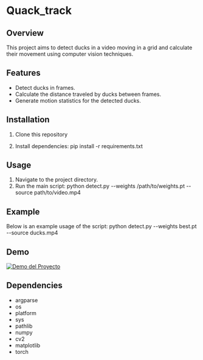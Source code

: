 # Quack_track
## Overview
This project aims to detect ducks in a video moving in a grid and calculate their movement using computer vision techniques.

## Features
- Detect ducks in frames.
- Calculate the distance traveled by ducks between frames.
- Generate motion statistics for the detected ducks.

## Installation
1. Clone this repository

2. Install dependencies:
pip install -r requirements.txt

## Usage
1. Navigate to the project directory.
2. Run the main script:
python detect.py --weights /path/to/weights.pt --source path/to/video.mp4

## Example
Below is an example usage of the script:
python detect.py --weights best.pt --source ducks.mp4

## Demo

[![Demo del Proyecto](http://img.youtube.com/vi/olWXXbzrLfk/0.jpg)](http://www.youtube.com/watch?v=olWXXbzrLfk)


## Dependencies
- argparse
- os
- platform
- sys
- pathlib
- numpy
- cv2
- matplotlib
- torch
